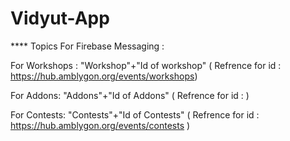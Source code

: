 # Vidyut-App
 
 
 
**** Topics For Firebase Messaging :                        




For Workshops  : "Workshop"+"Id of workshop"   ( Refrence for id : https://hub.amblygon.org/events/workshops)


For Addons: "Addons"+"Id of Addons"          ( Refrence for id :                                          )


For Contests: "Contests"+"Id of Contests"    ( Refrence for id : https://hub.amblygon.org/events/contests )
